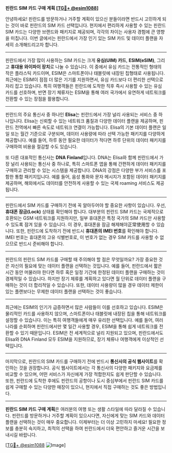 **핀란드 SIM 카드 구매 계획 [[TG💪+ @esim1088](https://t.me/s/esim1088)]**

안녕하세요! 핀란드를 방문하거나 거주할 계획이 있으신 분들이라면 반드시 고민하게 되는 것이 바로 핀란드의 SIM 카드 선택입니다. 현지에서 편리하게 사용할 수 있는 핀란드 SIM 카드는 다양한 브랜드와 패키지로 제공되며, 각각의 차이는 사용자 경험에 큰 영향을 미칩니다. 이번 글에서는 핀란드에서 가장 인기 있는 SIM 카드 및 데이터 플랜을 자세히 소개해드리고자 합니다.

---

핀란드에서 가장 많이 사용하는 SIM 카드는 크게 **유심(UIM) 카드**, **ESIM(eSIM)**, 그리고 **휴대용 와이파이 장치**로 나눌 수 있습니다. 이 중에서 유심 카드는 전통적인 형태의 작은 플라스틱 카드이며, ESIM은 스마트폰이나 태블릿에 내장된 칩형태로 사용됩니다. 최근에는 ESIM이 점점 더 많은 기기를 지원하면서, 유심 카드보다 더 편리한 선택으로 자리 잡고 있습니다. 특히 여행객들은 핀란드에 도착한 직후 즉시 사용할 수 있는 유심 카드를 선호하며, 반면 장기 체류자는 ESIM을 통해 여러 국가에서 유연하게 네트워크를 전환할 수 있는 장점을 활용합니다.

---

핀란드의 주요 통신사 중 하나인 **Elisa**는 핀란드에서 가장 널리 사용되는 서비스 중 하나입니다. Elisa는 신뢰할 수 있는 네트워크 품질과 다양한 데이터 플랜을 제공하며, 핀란드 전역에서 빠른 속도로 네트워크 연결이 가능합니다. Elisa의 기본 데이터 플랜은 일일 또는 월간 기준으로 구분되며, 데이터 사용량에 따라 선택 가능한 패키지를 다양하게 제공합니다. 예를 들어, 하루 동안 필요한 데이터가 적다면 하루 단위의 데이터 패키지를 구매하여 비용을 절감할 수도 있습니다.

또 다른 대표적인 통신사는 **DNA Finland**입니다. DNA는 Elisa와 함께 핀란드에서 가장 널리 사용되는 통신사 중 하나로, 특히 스마트폰 앱을 통해 간편하게 데이터 패키지를 구매하고 관리할 수 있는 시스템을 제공합니다. DNA의 강점은 다양한 부가 서비스를 포함한 통합 패키지입니다. 예를 들어, 음성 통화와 문자 메시지가 포함된 데이터 패키지를 제공하며, 해외에서도 데이터를 안전하게 사용할 수 있는 국제 roaming 서비스도 제공됩니다.

---

핀란드에서 SIM 카드를 구매하기 전에 꼭 알아두어야 할 중요한 사항이 있습니다. 우선, **휴대폰 잠금(Lock)** 상태를 확인해야 합니다. 대부분의 핀란드 SIM 카드는 국제적으로 호환되는 GSM 네트워크를 지원하지만, 일부 휴대폰은 특정 국가의 SIM 카드만 사용할 수 있도록 잠겨 있을 수 있습니다. 이 경우, 휴대폰을 잠금 해제해야正常使用할 수 있습니다. 또한, 핀란드에 도착하기 전에 반드시 **휴대폰의 IMEI 번호**를 확인해야 합니다. IMEI 번호는 휴대폰의 고유 식별번호로, 이 번호가 없는 경우 SIM 카드를 사용할 수 없으므로 반드시 준비해야 합니다.

---

핀란드의 핀란드 SIM 카드를 구매할 때 주의해야 할 점은 무엇일까요? 가장 중요한 것은 자신의 필요에 맞는 데이터 플랜을 선택하는 것입니다. 예를 들어, 핀란드에서 짧은 시간 동안 머물러야 한다면 하루 혹은 일정 기간에 한정된 데이터 플랜을 구매하는 것이 경제적일 수 있습니다. 하지만 장기 체류를 계획하고 있다면 월 단위로 데이터 플랜을 구매하는 것이 더 합리적일 수 있습니다. 또한, 데이터 사용량이 많을 경우 데이터 제한이 있는 플랜보다는 무제한 데이터 플랜을 선택하는 것이 좋습니다.

---

최근에는 ESIM의 인기가 급증하면서 많은 사람들이 이를 선호하고 있습니다. ESIM은 물리적인 카드를 사용하지 않으며, 스마트폰이나 태블릿에 내장된 칩을 통해 네트워크를 설정할 수 있습니다. 이는 특히 여행객들에게 매우 유리한 선택입니다. 예를 들어, 여러 나라를 순회하며 핀란드에서만 몇 일간 사용할 경우, ESIM을 통해 쉽게 네트워크를 전환할 수 있기 때문입니다. ESIM은 전 세계적으로 널리 지원되고 있으며, 핀란드에서도 Elisa와 DNA Finland 모두 ESIM을 지원하므로, 장기 체류나 여행객에게 이상적인 선택입니다.

---

마지막으로, 핀란드의 SIM 카드를 구매하기 전에 반드시 **통신사의 공식 웹사이트**를 확인하는 것을 권장합니다. 공식 웹사이트에서는 각 통신사의 다양한 패키지와 요금제를 비교할 수 있으며, 어떤 서비스가 자신에게 가장 적합한지도 쉽게 판단할 수 있습니다. 또한, 핀란드에 도착한 후에도 핀란드의 공항이나 도시 중심부에서 핀란드 SIM 카드를 쉽게 구매할 수 있는 다양한 매장이 있으니, 현지에서 직접 구매하는 것도 좋은 방법입니다.

---

**핀란드 SIM 카드 구매 계획**은 여러분의 여행 또는 생활 스타일에 따라 달라질 수 있습니다. 핀란드를 방문하거나 거주할 계획이 있으시다면, 자신에게 맞는 SIM 카드와 데이터 플랜을 선택하는 것이 매우 중요합니다. 이제부터는 더 이상 고민하지 마세요! 필요한 정보를 충분히 숙지하고, 최적의 선택을 하여 핀란드에서 더욱 편안하고 즐거운 시간을 보내시길 바랍니다.

[[TG💪+ @esim1088](https://t.me/s/esim1088) ![Image](https://i.postimg.cc/Y0z9fWf4/image.png)]